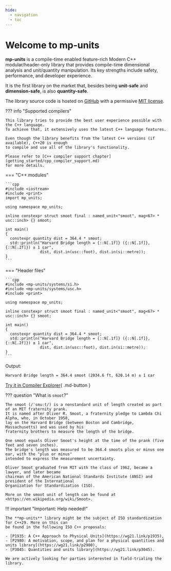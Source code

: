 ```yaml
---
hide:
  - navigation
  - toc
---
```


# Welcome to **mp-units**

**mp-units** is a compile-time enabled feature-rich Modern C++ modular/header-only library
that provides compile-time dimensional analysis and unit/quantity manipulation. Its key
strengths include safety, performance, and developer experience.

It is the first library on the market that, besides being **unit-safe** and **dimension-safe**,
is also **quantity-safe**.

The library source code is hosted on [GitHub](https://github.com/mpusz/mp-units) with a permissive
[MIT license](https://github.com/mpusz/units/blob/master/LICENSE.md).

??? info "Supported compilers"

    This library tries to provide the best user experience possible with the C++ language.
    To achieve that, it extensively uses the latest C++ language features.

    Even though the library benefits from the latest C++ versions (if available), C++20 is enough
    to compile and use all of the library's functionality.

    Please refer to [C++ compiler support chapter](getting_started/cpp_compiler_support.md)
    for more details.

=== "C++ modules"

    ```cpp
    #include <iostream>
    #include <print>
    import mp_units;

    using namespace mp_units;

    inline constexpr struct smoot final : named_unit<"smoot", mag<67> * usc::inch> {} smoot;

    int main()
    {
      constexpr quantity dist = 364.4 * smoot;
      std::println("Harvard Bridge length = {::N[.1f]} ({::N[.1f]}, {::N[.2f]}) ± 1 εar",
                   dist, dist.in(usc::foot), dist.in(si::metre));
    }
    ```

=== "Header files"

    ```cpp
    #include <mp-units/systems/si.h>
    #include <mp-units/systems/usc.h>
    #include <print>

    using namespace mp_units;

    inline constexpr struct smoot final : named_unit<"smoot", mag<67> * usc::inch> {} smoot;

    int main()
    {
      constexpr quantity dist = 364.4 * smoot;
      std::println("Harvard Bridge length = {::N[.1f]} ({::N[.1f]}, {::N[.2f]}) ± 1 εar",
                   dist, dist.in(usc::foot), dist.in(si::metre));
    }
    ```

Output:

```txt
Harvard Bridge length = 364.4 smoot (2034.6 ft, 620.14 m) ± 1 εar
```

[Try it in Compiler Explorer](https://godbolt.org/z/xexMjMsxn){ .md-button }

??? question "What is `smoot`?"

    The smoot (/ˈsmuːt/) is a nonstandard unit of length created as part of an MIT fraternity prank.
    It is named after Oliver R. Smoot, a fraternity pledge to Lambda Chi Alpha, who, in October 1958,
    lay on the Harvard Bridge (between Boston and Cambridge, Massachusetts) and was used by his
    fraternity brothers to measure the length of the bridge.

    One smoot equals Oliver Smoot's height at the time of the prank (five feet and seven inches).
    The bridge's length was measured to be 364.4 smoots plus or minus one ear, with the "plus or minus"
    intended to express the measurement uncertainty.

    Oliver Smoot graduated from MIT with the class of 1962, became a lawyer, and later became
    chairman of the American National Standards Institute (ANSI) and president of the International
    Organization for Standardization (ISO).

    More on the smoot unit of length can be found at <https://en.wikipedia.org/wiki/Smoot>.


!!! important "Important: Help needed!"

    The **mp-units** library might be the subject of ISO standardization for C++29. More on this can
    be found in the following ISO C++ proposals:

    - [P1935: A C++ Approach to Physical Units](https://wg21.link/p1935),
    - [P2980: A motivation, scope, and plan for a physical quantities and units library](https://wg21.link/p2980),
    - [P3045: Quantities and units library](https://wg21.link/p3045).

    We are actively looking for parties interested in field-trialing the library.
